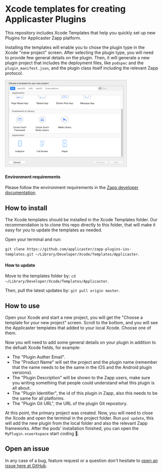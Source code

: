 # Xcode templates for creating Applicaster Plugins

This repository includes Xcode Templates that help you quickly set up new Plugins for Applicaster Zapp platform.

Installing the templates will enable you to chose the plugin type in the Xcode "new project" screen. After selecting the plugin type, you will need to provide few general details on the plugin. Then, it will generate a new plugin project that includes the deployment files, like `podspec`  and the `plugin_manifest.json`, and the plugin class itself including the relevant Zapp protocol.

<img src="/XcodeTemplates.png" alt="Xcode New Project" width="400px"/>

#### Environment requirements
Please follow the environment requirements in the [Zapp developer documentation](https://developer-zapp.applicaster.com/dev-env/iOS.html).

## How to install
The Xcode templates should be installed in the Xcode Templates folder. Our recommendation is to clone this repo directly to this folder, that will make it easy for you to update the templates as needed.

Open your terminal and run: 

`git clone https://github.com/applicaster/zapp-plugins-ios-templates.git ~/Library/Developer/Xcode/Templates/Applicaster`.

#### How to update
Move to the templates folder by: `cd ~/Library/Developer/Xcode/Templates/Applicaster`.

Then, pull the latest updates by: `git pull origin master`.

## How to use
Open your Xcode and start a new project, you will get the "Choose a template for your new project" screen.
Scroll to the bottom, and you will see the Applicaster templates that added to your local Xcode.
Choose one of them.

Now you will need to add some general details on your plugin in addition to the defualt Xcode fields, for example:
* The "Plugin Auther Email".
* The "Product Name" will set the project and the plugin name (remember that the name needs to be the same in the iOS and the Android plugin versions).
* The "Plugin Description" will be shown to the Zapp users, make sure you writing something that people could understand what this plugin is all about.
* The "Plugin Identifier", the id of this plugin in Zapp, also this needs to be the same for all platforms.
* The "Plugin Git URL", the URL of the plugin Git repository.

At this point, the primary project was created. 
Now, you will need to close the Xcode and open the terminal in the project folder. 
Run `pod update`, this will add the new plugin from the local folder and also the relevant Zapp frameworks. 
After the pods' installation finished, you can open the `MyPlugin.xcworkspace` start coding :tada:.

## Open an issue
In any case of a bug, feature request or a question don't hesitate to [open an issue here at GitHub](https://github.com/applicaster/zapp-plugins-ios-templates/issues/new/choose).